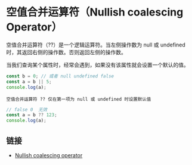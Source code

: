 # 空值合并运算符（Nullish coalescing Operator）

空值合并运算符（??）是一个逻辑运算符。当左侧操作数为 null 或 undefined 时，其返回右侧的操作数。否则返回左侧的操作数。

当我们查询某个属性时，经常会遇到，如果没有该属性就会设置一个默认的值。

```js
const b = 0; // 或者 null undefined false
const a = b || 5;
console.log(a);
```

`空值合并运算符 ?? 仅在第一项为 null 或 undefined 时设置默认值`

```js
// false 0  无效
const a = b ?? 123;
console.log(a);
```

## 链接

- [Nullish coalescing operator](https://developer.mozilla.org/zh-CN/docs/Web/JavaScript/Reference/Operators/Nullish_coalescing_operator)
